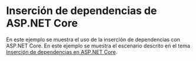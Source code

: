 # <a name="aspnet-core-dependency-injection"></a>Inserción de dependencias de ASP.NET Core

En este ejemplo se muestra el uso de la inserción de dependencias con ASP.NET Core. En este ejemplo se muestra el escenario descrito en el tema [Inserción de dependencias en ASP.NET Core](https://docs.microsoft.com/aspnet/core/fundamentals/dependency-injection).
